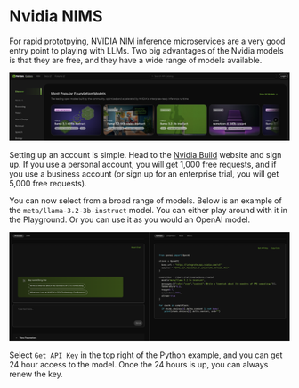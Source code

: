 # Nvidia NIMS

For rapid prototpying, NVIDIA NIM inference microservices are a very good entry point to playing with LLMs. Two big advantages of the Nvidia models is that they are free, and they have a wide range of models available.

![](../imgs/nims.png)

Setting up an account is simple. Head to the [Nvidia Build](https://build.nvidia.com/explore/discover) website and sign up. If you use a personal account, you will get 1,000 free requests, and if you use a business account (or sign up for an enterprise trial, you will get 5,000 free requests).

You can now select from a broad range of models. Below is an example of the `meta/llama-3.2-3b-instruct` model. You can either play around with it in the Playground. Or you can use it as you would an OpenAI model.

![](../imgs/nims-example.png)

Select `Get API Key` in the top right of the Python example, and you can get 24 hour access to the model. Once the 24 hours is up, you can always renew the key.